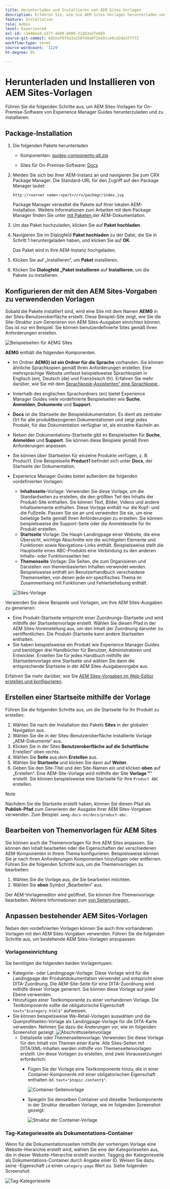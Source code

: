 ```yaml
---
title: Herunterladen und Installieren von AEM Sites-Vorlagen
description: Erfahren Sie, wie Sie AEM Sites-Vorlagen herunterladen und installieren
feature: Installation
role: Admin
level: Experienced
exl-id: ca446ee4-a377-4e08-8008-21db3a2fe669
source-git-commit: 682eaf6f4a3a158f49a8f2ea91ce9cd2de3ff772
workflow-type: tm+mt
source-wordcount: '1129'
ht-degree: 0%

---
```


# Herunterladen und Installieren von AEM Sites-Vorlagen

Führen Sie die folgenden Schritte aus, um AEM Sites-Vorlagen für On-Premise-Software von Experience Manager Guides herunterzuladen und zu installieren:


## Package-Installation

1. Die folgenden Pakete herunterladen

   - Komponenten: [guides-components-all.zip](https://github.com/adobe/aemg-sites-components/releases/tag/v1.0.0)

   - Sites für On-Premise-Software: [Docs](https://github.com/adobe/aemg-docs/releases/tag/v1.0.0)

1. Melden Sie sich bei Ihrer AEM-Instanz an und navigieren Sie zum CRX Package Manager. Die Standard-URL für den Zugriff auf den Package Manager lautet:

   ```http
   http://<server name>:<port>/crx/packmgr/index.jsp
   ```

   Package Manager verwaltet die Pakete auf Ihrer lokalen AEM-Installation. Weitere Informationen zum Arbeiten mit dem Package Manager finden Sie unter [ mit Paketen ](https://helpx.adobe.com/de/experience-manager/6-5/sites/administering/using/package-manager.html) der AEM-Dokumentation.

1. Um das Paket hochzuladen, klicken Sie auf **Paket hochladen**.

1. Navigieren Sie im Dialogfeld **Paket hochladen** zu der Datei, die Sie in Schritt 1 heruntergeladen haben, und klicken Sie auf **OK**.

   Das Paket wird in Ihre AEM-Instanz hochgeladen.

1. Klicken Sie auf „Installieren“, um **Paket** installieren.

1. Klicken Sie **Dialogfeld „Paket installieren** auf **Installieren**, um die Pakete zu installieren.


## Konfigurieren der mit den AEM Sites-Vorgaben zu verwendenden Vorlagen

Sobald die Pakete installiert sind, wird eine Site mit dem Namen **AEMG** in der Sites-Benutzeroberfläche erstellt. Diese Beispiel-Site zeigt, wie Sie die Site-Struktur zum Generieren von AEM Sites-Ausgaben einrichten können. Das ist nur ein Beispiel. Sie können benutzerdefinierte Sites gemäß Ihren Anforderungen erstellen.

![Beispielseiten für AEMG Sites](assets/aemg-sites-sample-pages.png)


**AEMG** enthält die folgenden Komponenten.
- Im Ordner **AEMG) ist ein Ordner für die Sprache** vorhanden. Sie können ähnliche Sprachkopien gemäß Ihren Anforderungen erstellen. Eine mehrsprachige Website umfasst beispielsweise Sprachkopien in Englisch (en), Deutsch (de) und Französisch (fr).  Erfahren Sie mehr darüber, wie Sie mit dem [Sprachkopie-Assistenten“ eine Sprachkopie ](https://experienceleague.adobe.com/en/docs/experience-manager-65/content/sites/administering/introduction/tc-wizard).
- Innerhalb des englischen Sprachordners (en) bietet Experience Manager Guides viele vordefinierte Beispielseiten wie **Suche**, **Anmelden**, **Dokumente** und **Support**.

- **Docs** ist die Startseite der Beispieldokumentation. Es dient als zentraler Ort für alle produktbezogenen Dokumentationen
und zeigt jedes Produkt, für das Dokumentation verfügbar ist, als einzelne Kacheln an.

- Neben der Dokumentations-Startseite gibt es Beispielseiten für **Suche**, **Anmelden** und **Support**. Sie können diese Beispiele gemäß Ihren Anforderungen anpassen.
- Sie können über Startseiten für einzelne Produkte verfügen, z. B. Product1. Eine Beispielseite **Product1** befindet sich unter **Docs**, der Startseite der Dokumentation.

- Experience Manager Guides bietet außerdem die folgenden vordefinierten Vorlagen:

   - **Inhaltsseite**-Vorlage: Verwenden Sie diese Vorlage, um die Standardseiten zu erstellen, die den größten Teil des Inhalts der Produkt-Site enthalten. Sie können Text, Bilder, Videos und andere Inhaltselemente enthalten. Diese Vorlage enthält nur die Kopf- und die Fußzeile. Passen Sie sie an und verwenden Sie sie, um eine beliebige Seite gemäß Ihren Anforderungen zu erstellen. Sie können beispielsweise die Support-Seite oder die Anmeldeseite für Ihr Produkt erstellen.
   - **Startseite** Vorlage: Die Haupt-Landingpage einer Website, die eine Übersicht, wichtige Abschnitte wie die wichtigsten Elemente und Funktionen sowie Navigations-Links enthält. Beispielsweise stellt die Hauptseite eines ABC-Produkts eine Verbindung zu den anderen Inhalts- oder Funktionsseiten her.
   - **Themenseite** Vorlage: Die Seiten, die zum Organisieren und Darstellen von themenbasierten Inhalten verwendet werden. Beispielsweise enthält ein Benutzerhandbuch verschiedene Themenseiten, von denen jede ein spezifisches Thema im Zusammenhang mit Funktionen und Fehlerbehebung enthält.

  ![Sites-Vorlage](assets/sites-ui-templates.png)

Verwenden Sie diese Beispiele und Vorlagen, um Ihre AEM Sites-Ausgaben zu generieren:
- Eine Produkt-Startseite entspricht einer Zuordnungs-Startseite und wird mithilfe der Startseitenvorlage erstellt. Wählen Sie diesen Pfad in der AEM Sites-Voreinstellung aus, um den Inhalt der Zuordnung darunter zu veröffentlichen. Die Produkt-Startseite kann andere Startseiten enthalten.
- Sie haben beispielsweise ein Produkt wie Experience Manager Guides und benötigen drei Handbücher für Benutzer, Administratoren und Entwickler.  Erstellen Sie für jedes Handbuch mithilfe der Startseitenvorlage eine Startseite und wählen Sie dann die entsprechende Startseite in der AEM Sites-Ausgabevorgabe aus.

Erfahren Sie mehr darüber, wie Sie [AEM Sites-Vorgaben im Web-Editor erstellen und konfigurieren](../user-guide/generate-output-aem-site-web-editor.md).

## Erstellen einer Startseite mithilfe der Vorlage

Führen Sie die folgenden Schritte aus, um die Startseite für Ihr Produkt zu erstellen:
1. Wählen Sie nach der Installation des Pakets **Sites** in der globalen Navigation aus.
1. Wählen Sie die in der Sites-Benutzeroberfläche installierte Vorlage „AEM-Dokumente“ aus.
1. Klicken Sie in der Sites **Benutzeroberfläche auf die Schaltfläche** Erstellen“ oben rechts.
1. Wählen Sie **Seite** aus dem **Erstellen** aus.
1. Wählen Sie **Startseite** und klicken Sie dann auf **Weiter**.
1. Geben Sie den Site-Titel und den Site-Namen ein und klicken **oben** auf „Erstellen“. Eine AEM-Site-Vorlage wird mithilfe der Site **Vorlage &quot;**&quot; erstellt. Sie können beispielsweise eine Startseite für Ihre `Product ABC` erstellen.


>[!NOTE]
>
>Nachdem Sie die Startseite erstellt haben, können Sie diesen Pfad als **Publish-Pfad** zum Generieren der Ausgabe Ihrer AEM Sites-Vorgaben verwenden. Zum Beispiel: `aemg-docs-en/docs/product-abc`.

## Bearbeiten von Themenvorlagen für AEM Sites

Sie können auch die Themenvorlagen für Ihre AEM Sites anpassen. Sie können den Inhalt bearbeiten oder die Eigenschaften der verschiedenen AEM-Komponenten in Ihrem Thema konfigurieren. Beispielsweise können Sie je nach Ihren Anforderungen Komponenten hinzufügen oder entfernen.\
Führen Sie die folgenden Schritte aus, um die Themenvorlagen zu bearbeiten:
1. Wählen Sie die Vorlage aus, die Sie bearbeiten möchten.
1. Wählen Sie **oben** Symbol „Bearbeiten“ aus.

Der AEM-Vorlageneditor wird geöffnet. Sie können Ihre Themenvorlage bearbeiten. Weitere Informationen zum [ von Seitenvorlagen ](https://experienceleague.adobe.com/en/docs/experience-manager-65/content/sites/authoring/siteandpage/templates#editing-a-template-structure-template-author).


## Anpassen bestehender AEM Sites-Vorlagen

Neben den vordefinierten Vorlagen können Sie auch Ihre vorhandenen Vorlagen mit den AEM Sites-Vorgaben verwenden. Führen Sie die folgenden Schritte aus, um bestehende AEM Sites-Vorlagen anzupassen:

### Vorlageneinrichtung

Sie benötigen die folgenden beiden Vorlagentypen:

- Kategorie- oder Landingpage-Vorlage: Diese Vorlage wird für die Landingpage der Produktdokumentation verwendet und entspricht einer DITA-Zuordnung.  Die AEM-Site-Seite für eine DITA-Zuordnung wird mithilfe dieser Vorlage generiert. Sie können diese Vorlage auf jeder Ebene verwenden.
- Hinzufügen einer Textkomponente zu einer vorhandenen Vorlage. Die Textkomponente sollte die obligatorische Eigenschaft `text="$category.html$"` aufweisen.
- Sie können beispielsweise We-Retail-Vorlagen auswählen und die Querprofilseiten-Vorlage als Landingpage-Vorlage für die DITA-Karte verwenden. Nehmen Sie dazu die Änderungen vor, wie im folgenden Screenshot gezeigt:
  ![Abschnittsseitenvorlage](assets/customize-existing-aem-templates-section.png)
   - Detailseite oder Themenseitenvorlage: Verwenden Sie diese Vorlage für den Inhalt von Themen einer Karte. Alle Sites-Seiten mit DITA/XML-Inhalten werden mithilfe von Themenseitenvorlagen erstellt. Um diese Vorlagen zu erstellen, sind zwei Voraussetzungen erforderlich:
      - Fügen Sie der Vorlage eine Textkomponente hinzu, die in einer Container-Komponente mit einer obligatorischen Eigenschaft enthalten ist. `text="$topic.content$"`.

        ![Container-Seitenvorlage](assets/customize-existing-aem-templates-container.png)
      - Spiegeln Sie denselben Container und dieselbe Textkomponente in der Struktur derselben Vorlage, wie im folgenden Screenshot gezeigt:

        ![Struktur der Container-Vorlage](assets/customize-existing-aem-templates-structure.png)

### Tag-Kategorieseite als Dokumentations-Container

Wenn für die Dokumentationsseiten mithilfe der vorherigen Vorlage eine Website-Hierarchie erstellt wird, wählen Sie eine der Kategorieseiten aus, die in dieser Website-Hierarchie erstellt wurden. Tagging der Kategorieseite als Dokumentations-Container durch Angabe einer ID.
Weisen Sie dazu seine -Eigenschaft `id` einen `category-page` Wert zu. Siehe folgenden Screenshot:

![Tag-Kategorieseite](assets/customize-existing-aem-templates-tagging.png)
